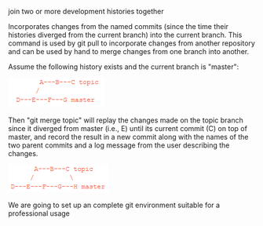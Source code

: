join two or more development histories together

Incorporates changes from the named commits (since the time their histories diverged 
from the current branch) into the current branch. This command is used by git pull to incorporate changes 
from another repository and can be used by hand to merge changes from one branch into another.

Assume the following history exists and the current branch is "master":

![merge-init](./assets/merge-init.png)

Then "git merge topic" will replay the changes made on the topic branch since it diverged from master (i.e., E) until its current commit (C) on top of master, 
and record the result in a new commit along with the names of the two parent 
commits and a log message from the user describing the changes.

![merge-done](./assets/merge-done.png)

We are going to set up an complete git environment suitable for a professional usage


